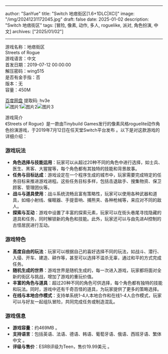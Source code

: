 
---
author: "SanYue"
title: "Switch 地痞街区[1.6+1DLC|XCI]"
image: "/img/20241231172045.jpg"
draft: false
date: 2025-01-02
description: "Switch 地痞街区"
tags: [冒险, 像素, 动作, 多人, roguelike, 派对, 角色扮演, 中文]
archives: ["2025/01/02"]

---

游戏名称：地痞街区   
Streets of Rogue    
游戏语言：中文  
首发日期：2019-07-12 00:00:00  
解压密码：wing515  
是否有金手指：否  
版本：无   
容量：450M

[百度网盘](https://pan.baidu.com/s/1B6agFLaM9_Ct3QK9qsrmJA) 提取码: hv3e  
![图片1](/img/807ac2.jpg)![图片2](/img/6fac13.jpg)![图片3](/img/104da3.jpg)  

游戏简介  
《Streets of Rogue》是一款由Tinybuild Games发行的像素风格roguelite动作角色扮演游戏，于2019年7月12日在任天堂Switch平台发布 。以下是对这款游戏的详细介绍：

### 游戏玩法
- **角色选择与技能运用**：玩家可以从超过20种不同的角色中进行选择，如士兵、医生、黑客、大猩猩等，每个角色都有其独特的技能和背景故事。
- **任务与目标达成**：游戏设定在一个程序生成的城市中，玩家需要完成特定的任务目标来推进游戏进程。这些任务目标多样，包括击退敌手、搜集物资、保卫顾客、管理团伙等。
- **战斗与道具使用**：战斗系统流畅且富有策略性，玩家可以使用各种武器和道具，如缩小射线、催眠器、手提音响、捕熊夹、各种枪械等，来应对不同的敌人。
- **探索与互动**：游戏中设置了丰富的探索元素，玩家可以在街头巷尾寻找隐藏的道具和任务，同时解锁新的角色和技能。此外，玩家还可以与由先进AI控制的古怪居民进行互动。

### 游戏特色
- **高度自由的玩法**：玩家可以根据自己的喜好选择不同的玩法，如战斗、潜行、入侵、开车、建造、耕作等，甚至可以选择不滥杀无辜，通过和平的方式完成任务。
- **随机生成的世界**：游戏世界是随机生成的，每一次进入游戏，玩家都将面对全新的街区与挑战，增加了游戏的重玩价值。
- **丰富的角色与道具**：超过20种不同的角色可供选择，每个角色都有独特的技能和玩法。同时，游戏中还有千奇百怪的道具，为玩家提供了更多的策略选择。
- **在线与本地合作模式**：支持单系统1-4人本地合作和在线1-4人合作模式，玩家可以与好友一起组队冒险，共同完成任务或制造混乱。

### 游戏信息
- **游戏容量**：约469MB 。
- **支持语言**：包括英语、法语、德语、韩语、葡萄牙语、俄语、西班牙语、繁体中文 。
- **评级与售价**：ESRB评级为Teen，售价19.99美元 。
